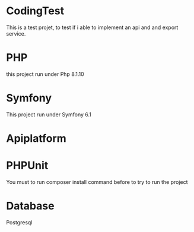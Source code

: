 # CodingTest
This is a test projet, to test if i able to implement an api and and export service.

# PHP 
this project run under Php 8.1.10

# Symfony 
This project run under Symfony 6.1

# Apiplatform
# PHPUnit
You must to run composer install command before to try  to run the project

# Database 
Postgresql

